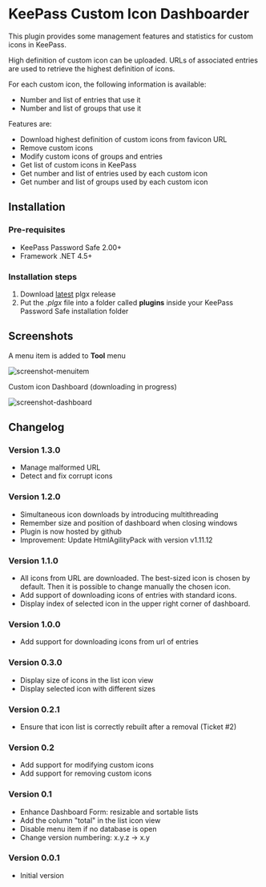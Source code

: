 ﻿# KeePass Custom Icon Dashboarder


This plugin provides some management features and statistics for custom icons in KeePass.

High definition of custom icon can be uploaded. URLs of associated entries are used to 
retrieve the highest definition of icons.

For each custom icon, the following information is available:
- Number and list of entries that use it
- Number and list of groups that use it


Features are:
- Download highest definition of custom icons from favicon URL
- Remove custom icons
- Modify custom icons of groups and entries
- Get list of custom icons in KeePass
- Get number and list of entries used by each custom icon
- Get number and list of groups used by each custom icon


## Installation

### Pre-requisites

- KeePass Password Safe 2.00+
- Framework .NET 4.5+


### Installation steps
1. Download [latest](https://github.com/incognito1234/Keepass-Custom-Icon-Dashboarder/releases/latest) plgx release
2. Put the _.plgx_ file into a folder called **plugins** inside your KeePass Password Safe installation folder


## Screenshots
A menu item is added to **Tool** menu

![screenshot-menuitem](docs/images/screenshot-menuitem.png)

Custom icon Dashboard (downloading in progress)

![screenshot-dashboard](docs/images/screenshot-dashboard-1.png)


## Changelog

### Version 1.3.0
- Manage malformed URL
- Detect and fix corrupt icons

### Version 1.2.0
- Simultaneous icon downloads by introducing multithreading
- Remember size and position of dashboard when closing windows
- Plugin is now hosted by github
- Improvement: Update HtmlAgilityPack with version v1.11.12

### Version 1.1.0
- All icons from URL are downloaded. The best-sized icon is chosen by default.
  Then it is possible to change manually the chosen icon.
- Add support of downloading icons of entries with standard icons.
- Display index of selected icon in the upper right corner of dashboard.

### Version 1.0.0
- Add support for downloading icons from url of entries

### Version 0.3.0
- Display size of icons in the list icon view
- Display selected icon with different sizes 

### Version 0.2.1
- Ensure that icon list is correctly rebuilt after a removal (Ticket #2)

### Version 0.2
- Add support for modifying custom icons
- Add support for removing custom icons


### Version 0.1
- Enhance Dashboard Form: resizable and sortable lists
- Add the column "total" in the list icon view
- Disable menu item if no database is open
- Change version numbering: x.y.z -> x.y


### Version 0.0.1
- Initial version
